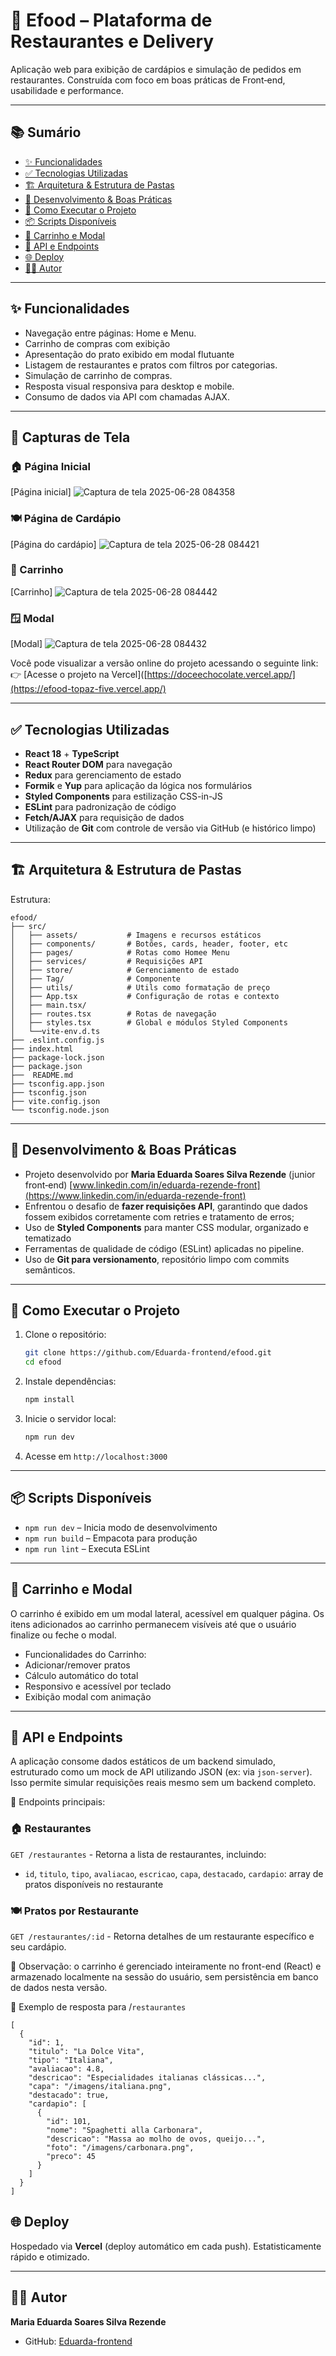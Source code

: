 # 🍔 Efood – Plataforma de Restaurantes e Delivery

Aplicação web para exibição de cardápios e simulação de pedidos em restaurantes. Construída com foco em boas práticas de Front‑end, usabilidade e performance.

---

## 📚 Sumário

* [✨ Funcionalidades](#-funcionalidades)
* [✅ Tecnologias Utilizadas](#-tecnologias-utilizadas)
* [🏗️ Arquitetura & Estrutura de Pastas](#️-arquitetura--estrutura-de-pastas)
* [🚧 Desenvolvimento & Boas Práticas](#-desenvolvimento--boas-pr%C3%A1ticas)
* [🚀 Como Executar o Projeto](#-como-executar-o-projeto)
* [📦 Scripts Disponíveis](#-scripts-disponíveis)
* [🛒 Carrinho e Modal](#-carrinho-e-modal)  
* [🔌 API e Endpoints](#-api-e-endpoints)  
* [🌐 Deploy](#-deploy)  
* [👨‍💻 Autor](#-autor)

---

## ✨ Funcionalidades

* Navegação entre páginas: Home e Menu.
* Carrinho de compras com exibição
* Apresentação do prato exibido em modal flutuante
* Listagem de restaurantes e pratos com filtros por categorias.
* Simulação de carrinho de compras.
* Resposta visual responsiva para desktop e mobile.
* Consumo de dados via API com chamadas AJAX.

---

## 📸 Capturas de Tela

### 🏠 Página Inicial
[Página inicial] ![Captura de tela 2025-06-28 084358](https://github.com/user-attachments/assets/cfa1104b-1554-4886-9ae0-7bd2ea5dc599)

### 🍽️ Página de Cardápio
[Página do cardápio] ![Captura de tela 2025-06-28 084421](https://github.com/user-attachments/assets/e764281b-51c1-42b7-8f4b-616b7ea44829)

### 🛒  Carrinho
[Carrinho] ![Captura de tela 2025-06-28 084442](https://github.com/user-attachments/assets/9baa2842-6e55-449d-aa39-5f5188d4a2bf)


### 🪟 Modal
[Modal] ![Captura de tela 2025-06-28 084432](https://github.com/user-attachments/assets/5c8b3e63-a419-4d20-8a2c-027b43f319f1)

Você pode visualizar a versão online do projeto acessando o seguinte link:  
👉 [Acesse o projeto na Vercel]([https://doceechocolate.vercel.app/](https://efood-topaz-five.vercel.app/)

---

## ✅ Tecnologias Utilizadas

* **React 18** + **TypeScript**
* **React Router DOM** para navegação
* **Redux** para gerenciamento de estado
* **Formik** e **Yup** para aplicação da lógica nos formulários
* **Styled Components** para estilização CSS-in-JS
* **ESLint** para padronização de código
* **Fetch/AJAX** para requisição de dados
* Utilização de **Git** com controle de versão via GitHub (e histórico limpo)

---

## 🏗️ Arquitetura & Estrutura de Pastas

Estrutura:

```
efood/
├── src/
│   ├── assets/           # Imagens e recursos estáticos
│   ├── components/       # Botões, cards, header, footer, etc
│   ├── pages/            # Rotas como Homee Menu
│   ├── services/         # Requisições API
│   ├── store/            # Gerenciamento de estado
│   ├── Tag/              # Componente
│   ├── utils/            # Utils como formatação de preço
│   ├── App.tsx           # Configuração de rotas e contexto
│   ├── main.tsx/
│   ├── routes.tsx        # Rotas de navegação
│   ├── styles.tsx        # Global e módulos Styled Components
│   └──vite-env.d.ts 
├── .eslint.config.js
├── index.html
├── package-lock.json   
├── package.json
├──  README.md
├── tsconfig.app.json
├── tsconfig.json
├── vite.config.json
└── tsconfig.node.json
```

---

## 🚧 Desenvolvimento & Boas Práticas

* Projeto desenvolvido por **Maria Eduarda Soares Silva Rezende** (junior front‑end) [www.linkedin.com/in/eduarda-rezende-front](https://www.linkedin.com/in/eduarda-rezende-front)  
* Enfrentou o desafio de **fazer requisições API**, garantindo que dados fossem exibidos corretamente com retries e tratamento de erros;
* Uso de **Styled Components** para manter CSS modular, organizado e tematizado
* Ferramentas de qualidade de código (ESLint) aplicadas no pipeline.
* Uso de **Git para versionamento**, repositório limpo com commits semânticos.

---

## 🚀 Como Executar o Projeto

1. Clone o repositório:

   ```bash
   git clone https://github.com/Eduarda-frontend/efood.git
   cd efood
   ```
2. Instale dependências:

   ```bash
   npm install
   ```
3. Inicie o servidor local:

   ```bash
   npm run dev
   ```
4. Acesse em `http://localhost:3000`

---

## 📦 Scripts Disponíveis

* `npm run dev` – Inicia modo de desenvolvimento
* `npm run build` – Empacota para produção
* `npm run lint` – Executa ESLint

---

##  🛒 Carrinho e Modal

O carrinho é exibido em um modal lateral, acessível em qualquer página. Os itens adicionados ao carrinho permanecem visíveis até que o usuário finalize ou feche o modal.

* Funcionalidades do Carrinho:
* Adicionar/remover pratos
* Cálculo automático do total
* Responsivo e acessível por teclado
* Exibição modal com animação

---

##  🔌 API e Endpoints

A aplicação consome dados estáticos de um backend simulado, estruturado como um mock de API utilizando JSON (ex: via `json-server`). Isso permite simular requisições reais mesmo sem um backend completo.

📍 Endpoints principais:

### 🏠 Restaurantes

`GET /restaurantes` - Retorna a lista de restaurantes, incluindo:

* `id`, `titulo`, `tipo`, `avaliacao`, `escricao`, `capa`, `destacado`, `cardapio`: array de pratos disponíveis no restaurante

### 🍽️ Pratos por Restaurante

`GET /restaurantes/:id` - Retorna detalhes de um restaurante específico e seu cardápio.

📌 Observação: o carrinho é gerenciado inteiramente no front-end (React) e armazenado localmente na sessão do usuário, sem persistência em banco de dados nesta versão.

📁 Exemplo de resposta para /`restaurantes`

```
[
  {
    "id": 1,
    "titulo": "La Dolce Vita",
    "tipo": "Italiana",
    "avaliacao": 4.8,
    "descricao": "Especialidades italianas clássicas...",
    "capa": "/imagens/italiana.png",
    "destacado": true,
    "cardapio": [
      {
        "id": 101,
        "nome": "Spaghetti alla Carbonara",
        "descricao": "Massa ao molho de ovos, queijo...",
        "foto": "/imagens/carbonara.png",
        "preco": 45
      }
    ]
  }
]

``` 

## 🌐 Deploy

Hospedado via **Vercel** (deploy automático em cada push). Estatisticamente rápido e otimizado.

---

## 👨‍💻 Autor

**Maria Eduarda Soares Silva Rezende**

* GitHub: [Eduarda-frontend](https://github.com/Eduarda-frontend)
